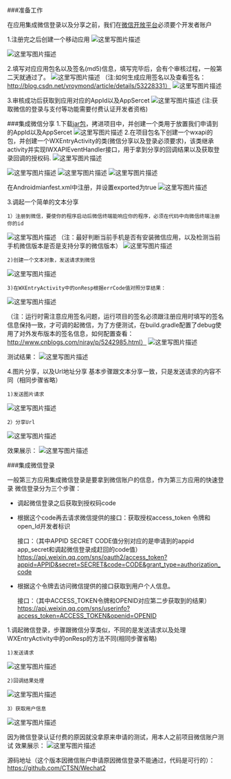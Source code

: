 

###准备工作

在应用集成微信登录以及分享之前，我们在[微信开放平台](https://open.weixin.qq.com/cgi-bin/index?t=home/index&lang=zh_CN&token=79b90f1a82ebf8eecfd25e57c43729df42c5f9b5)必须要个开发者账户

1.注册完之后创建一个移动应用
![这里写图片描述](http://img.blog.csdn.net/20161201151311629)

![这里写图片描述](http://img.blog.csdn.net/20161201151416392)

2.填写对应应用包名以及签名(md5)信息，填写完毕后，会有个审核过程，一般第二天就通过了。
![这里写图片描述](http://img.blog.csdn.net/20161201151552534)
（注:如何生成应用签名以及查看签名：http://blog.csdn.net/vroymond/article/details/53228331）
![这里写图片描述](http://img.blog.csdn.net/20161201151645977)

3.审核成功后获取到应用对应的AppId以及AppSercet 
![这里写图片描述](http://img.blog.csdn.net/20161201151717972)
(注:获取微信的登录与支付等功能需要付费认证开发者资格)

###集成微信分享
1.下载[jar包](https://res.wx.qq.com/open/zh_CN/htmledition/res/dev/download/sdk/Android_SDK_3.1.1.zip)，拷进项目中，并创建一个类用于放置我们申请到的AppId以及AppSercet
![这里写图片描述](http://img.blog.csdn.net/20161201151852964)
2.在项目包名下创建一个wxapi的包，并创建一个WXEntryActivity的类(微信分享以及登录必须要求)，该类继承activity并实现IWXAPIEventHandler接口，用于拿到分享的回调结果以及获取登录回调的授权码.
![这里写图片描述](http://img.blog.csdn.net/20161201151929379)

![这里写图片描述](http://img.blog.csdn.net/20161201151947262)
![这里写图片描述](http://img.blog.csdn.net/20161201152028801)
![这里写图片描述](http://img.blog.csdn.net/20161201152003316)

在Androidmianfest.xml中注册，并设置exported为true
![这里写图片描述](http://img.blog.csdn.net/20161201152109348)

3.调起一个简单的文本分享

	1）注册到微信，要使你的程序启动后微信终端能响应你的程序，必须在代码中向微信终端注册你的id
![这里写图片描述](http://img.blog.csdn.net/20161201152333455)
（注：最好判断当前手机是否有安装微信应用，以及检测当前手机微信版本是否是支持分享的微信版本）
![这里写图片描述](http://img.blog.csdn.net/20161201152235380)

	2)创建一个文本对象，发送请求到微信
![这里写图片描述](http://img.blog.csdn.net/20161201152452301)

	3)在WXEntryActivity中的onResp根据errCode值对照分享结果： 
![这里写图片描述](http://img.blog.csdn.net/20161201152536880)

（注：运行时需注意应用签名问题，运行项目的签名必须跟注册应用时填写的签名信息保持一致，才可调的起微信，为了方便测试，在build.gradle配置了debug使用了对外发布版本的签名信息，如何配置查看：http://www.cnblogs.com/niray/p/5242985.html）
![这里写图片描述](http://img.blog.csdn.net/20161201152611615)

测试结果：
![这里写图片描述](http://img.blog.csdn.net/20161201152636132)

4.图片分享，以及Url地址分享
基本步骤跟文本分享一致，只是发送请求的内容不同（相同步骤省略）

	1)发送图片请求
![这里写图片描述](http://img.blog.csdn.net/20161201152735961)

	2）分享Url 
![这里写图片描述](http://img.blog.csdn.net/20161201152814195)

效果展示：
![这里写图片描述](http://img.blog.csdn.net/20161201152839367)

###集成微信登录

一般第三方应用集成微信登录是要拿到微信账户的信息，作为第三方应用的快速登录
微信登录分为三个步骤：

- 调起微信登录之后获取到授权码code
- 根据这个code再去请求微信提供的接口：获取授权access_token 令牌和open_Id开发者标识

  接口：（其中APPID  SECRET CODE值分别对应的是申请到的appid app_secret和调起微信登录成赶回的code值）
  https://api.weixin.qq.com/sns/oauth2/access_token?appid=APPID&secret=SECRET&code=CODE&grant_type=authorization_code

- 根据这个令牌去访问微信提供的接口获取到用户个人信息。

  接口：（其中ACCESS_TOKEN令牌和OPENID对应第二步获取到的结果）
  https://api.weixin.qq.com/sns/userinfo?access_token=ACCESS_TOKEN&openid=OPENID

1.调起微信登录，步骤跟微信分享类似，不同的是发送请求以及处理WXEntryActivity中的onResp的方法不同(相同步骤省略)

	1)发送请求
![这里写图片描述](http://img.blog.csdn.net/20161201153202310)

	2)回调结果处理
![这里写图片描述](http://img.blog.csdn.net/20161201153229405)

	3）获取用户信息
![这里写图片描述](http://img.blog.csdn.net/20161201153306290)

因为微信登录认证付费的原因就没拿原来申请的测试，用本人之前项目微信账户测试
效果展示：
![这里写图片描述](http://img.blog.csdn.net/20161201153420048)

源码地址（这个版本因微信账户申请原因微信登录不能通过，代码是可行的）：https://github.com/CTSN/Wechat2



